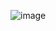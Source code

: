 ![image](https://user-images.githubusercontent.com/58292250/222787479-cf9e7e73-79b5-4779-a240-27ebcb2c28aa.png)
